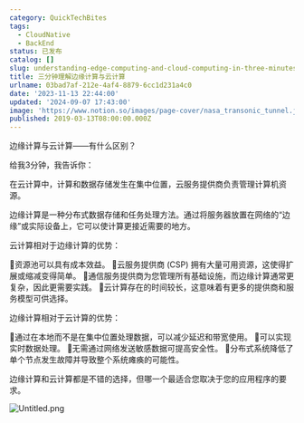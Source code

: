 ```yaml
---
category: QuickTechBites
tags:
  - CloudNative
  - BackEnd
status: 已发布
catalog: []
slug: understanding-edge-computing-and-cloud-computing-in-three-minutes
title: 三分钟理解边缘计算与云计算
urlname: 03bad7af-212e-4af4-8879-6cc1d231a4c0
date: '2023-11-13 22:44:00'
updated: '2024-09-07 17:43:00'
image: 'https://www.notion.so/images/page-cover/nasa_transonic_tunnel.jpg'
published: 2019-03-13T08:00:00.000Z
---
```


边缘计算与云计算——有什么区别？


给我3分钟，我告诉你：


在云计算中，计算和数据存储发生在集中位置，云服务提供商负责管理计算机资源。


边缘计算是一种分布式数据存储和任务处理方法。通过将服务器放置在网络的“边缘”或实际设备上，它可以使计算更接近需要的地方。


云计算相对于边缘计算的优势：


🔹资源池可以具有成本效益。
🔹云服务提供商 (CSP) 拥有大量可用资源，这使得扩展或缩减变得简单。
🔹通信服务提供商为您管理所有基础设施，而边缘计算通常更复杂，因此更需要实践。
🔹云计算存在的时间较长，这意味着有更多的提供商和服务模型可供选择。


边缘计算相对于云计算的优势：


🔸通过在本地而不是在集中位置处理数据，可以减少延迟和带宽使用。
🔸可以实现实时数据处理。
🔸无需通过网络发送敏感数据可提高安全性。
🔸分布式系统降低了单个节点发生故障并导致整个系统瘫痪的可能性。


边缘计算和云计算都是不错的选择，但哪一个最适合您取决于您的应用程序的要求。


![Untitled.png](https://prod-files-secure.s3.us-west-2.amazonaws.com/5d24fe63-e567-4804-86f9-9fdc62e13082/13581d9b-f241-4af1-9995-cb87504adaf1/Untitled.png?X-Amz-Algorithm=AWS4-HMAC-SHA256&X-Amz-Content-Sha256=UNSIGNED-PAYLOAD&X-Amz-Credential=ASIAZI2LB4663FK4JNYB%2F20250330%2Fus-west-2%2Fs3%2Faws4_request&X-Amz-Date=20250330T213242Z&X-Amz-Expires=3600&X-Amz-Security-Token=IQoJb3JpZ2luX2VjEC0aCXVzLXdlc3QtMiJHMEUCIQD5tRFxKJKsqmAQvf6DIFHSNPNQdxH0%2BMUNA80JaI%2BeMgIgP0XtouSlF3Oq3ymO884wyhWCFEeXJUYmOXnYZAcBrQkqiAQIlv%2F%2F%2F%2F%2F%2F%2F%2F%2F%2FARAAGgw2Mzc0MjMxODM4MDUiDCr8R6zBcv8uqvLgZircAy6JbFWWBpmPdKHF24NF40Sx3pCmbWk172bfTqM0buvqkSEOwnLWWKT17cyc4PZQaghLsIQM3csYtov9maDSsEWv6JXd3XckjCLaHIfw1dSfTbAWCLLtsPmfAJqh9DKEf5O2tgQ0wPNg3HKyZj%2FFDsmLD78sJZbAs11nYSK3h7doVlpqB8Ryj1txrbzYnlRajmLGlgAPo443cePKn4XKRXTBF7wQNve2J%2Bs4d9yvdGToy8G1GaO0cQ7hZLBV5xEHDZxxzvTMHQ9GaJT%2BSR8YWdyUX4vK%2Fw2GySNUgukigPiw4kTf%2Bxbk8qS6JeN9lVln9%2Byu0wASp%2Bbiqz5%2FLKPERLCCyxYOYnWpHIt7TBz81f7HrICOTDXw74jzG9gjh94yN3irgee1KmYcA%2Fd7wBDrX5RTfuxz15a7loi89Flq6gy1BPebbI0eqLIsQATCpfXf0kY%2B7tKt90VJr1DSycQqR8jK1FKXn%2FrAMT63Rd%2BbX5aXel07H7Q8ESkaAjpJ9839weTq4aLfCY8mbpIbeAplfBKAfudvG09GQyfkXTg95icWsSydVMUMYZMjHq9Z5mOHH9lTqggkGuMsPDiTshJjfGAWiY8BS%2BiEaobUhbLtoIXa71UsKVYbsoioKFBjMMzWpr8GOqUB4lFfQOIwGpQgrF6SI9hL3rBusgL8Z8oZJj8iPMtbfRixYCm4SkBgcG8E6V5MBHAQEhrJSaF78BaeTHCoN7eqNb8OXb7DeERIHinJ7v7PXEy6RAMr5vRvp18rW1bhHzgL%2F%2B743wH6McEuV3ZR7X6kz6y%2F3PdL6dVOHl3XQlOfyfudfdbkCevNnT3b%2FxpNwnbKCfBxahWZWW1xS01Q5kb9dieNbuPa&X-Amz-Signature=51f606bc76aef2ce912238dcdbb1a2927aaaeb24e11bde9f86790718cd120865&X-Amz-SignedHeaders=host&x-id=GetObject)

